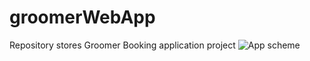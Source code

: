 # groomerWebApp
Repository stores Groomer Booking application project
![App scheme](https://i.ibb.co/9sD0gKK/Groomer-App-Scheme.jpg)
